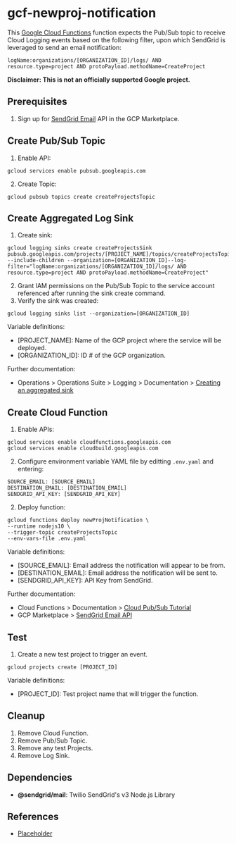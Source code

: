 # gcf-newproj-notification

This [Google Cloud Functions](https://cloud.google.com/functions) function expects the Pub/Sub topic to receive Cloud Logging events based on the following filter, upon which SendGrid is leveraged to send an email notification:
```
logName:organizations/[ORGANIZATION_ID]/logs/ AND resource.type=project AND protoPayload.methodName=CreateProject
```

**Disclaimer: This is not an officially supported Google project.**

## Prerequisites
1. Sign up for [SendGrid Email](https://console.cloud.google.com/marketplace/details/sendgrid-app/sendgrid-email) API in the GCP Marketplace. 

## Create Pub/Sub Topic
1. Enable API:
```
gcloud services enable pubsub.googleapis.com
```
2. Create Topic:
```
gcloud pubsub topics create createProjectsTopic
```

## Create Aggregated Log Sink
1. Create sink:
```
gcloud logging sinks create createProjectsSink  pubsub.googleapis.com/projects/[PROJECT_NAME]/topics/createProjectsTopic --include-children --organization=[ORGANIZATION_ID]--log-filter="logName:organizations/[ORGANIZATION_ID]/logs/ AND resource.type=project AND protoPayload.methodName=CreateProject"
```
2. Grant IAM permissions on the Pub/Sub Topic to the service account referenced after running the sink create command.
3. Verify the sink was created:
```
gcloud logging sinks list --organization=[ORGANIZATION_ID]
```

Variable definitions:
* [PROJECT_NAME]: Name of the GCP project where the service will be deployed.
* [ORGANIZATION_ID]: ID # of the GCP organization.

Further documentation:
* Operations > Operations Suite > Logging > Documentation > [Creating an aggregated sink](https://cloud.google.com/logging/docs/export/aggregated_sinks#creating_an_aggregated_sink)

## Create Cloud Function
1. Enable APIs:
```
gcloud services enable cloudfunctions.googleapis.com
gcloud services enable cloudbuild.googleapis.com
```
2. Configure environment variable YAML file by editting `.env.yaml` and entering:
```
SOURCE_EMAIL: [SOURCE_EMAIL]
DESTINATION_EMAIL: [DESTINATION_EMAIL]
SENDGRID_API_KEY: [SENDGRID_API_KEY]
```
2. Deploy function:
```
gcloud functions deploy newProjNotification \
--runtime nodejs10 \
--trigger-topic createProjectsTopic
--env-vars-file .env.yaml
```

Variable definitions:
* [SOURCE_EMAIL]: Email address the notification will appear to be from.
* [DESTINATION_EMAIL]: Email address the notification will be sent to. 
* [SENDGRID_API_KEY]: API Key from SendGrid.

Further documentation:
* Cloud Functions > Documentation > [Cloud Pub/Sub Tutorial](https://cloud.google.com/functions/docs/tutorials/pubsub)
* GCP Marketplace > [SendGrid Email API](https://console.cloud.google.com/marketplace/details/sendgrid-app/sendgrid-email)

## Test
1. Create a new test project to trigger an event.
```
gcloud projects create [PROJECT_ID]
```

Variable definitions:
* [PROJECT_ID]: Test project name that will trigger the function.

## Cleanup
1. Remove Cloud Function.
2. Remove Pub/Sub Topic.
3. Remove any test Projects.
4. Remove Log Sink.

## Dependencies
* **@sendgrid/mail**: Twilio SendGrid's v3 Node.js Library

## References
* [Placeholder]()
